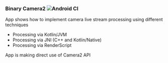 ### Binary Camera2 ![Android CI](https://github.com/demba003/BinaryCamera2/workflows/Android%20CI/badge.svg?branch=master)

App shows how to implement camera live stream processing using different techniques
- Processing via Kotlin/JVM
- Processing via JNI (C++ and Kotlin/Native)
- Processing via RenderScript

App is making direct use of Camera2 API

